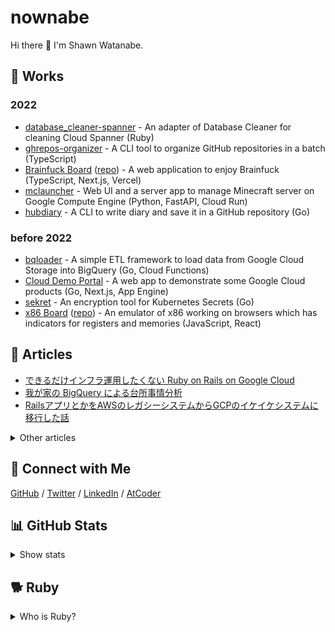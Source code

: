 # nownabe

Hi there 👋 I'm Shawn Watanabe.

## 🚀 Works

### 2022

* [database_cleaner-spanner](https://github.com/nownabe/database_cleaner-spanner) - An adapter of
  Database Cleaner for cleaning Cloud Spanner (Ruby)
* [ghrepos-organizer](https://github.com/nownabe/ghrepos-organizer) - A CLI tool to organize GitHub
  repositories in a batch (TypeScript)
* [Brainfuck Board](https://brainfuck-board.nownabe.com/) ([repo](https://github.com/nownabe/brainfuck-board)) -
  A web application to enjoy Brainfuck (TypeScript, Next.js, Vercel)
* [mclauncher](https://github.com/nownabe/mclauncher) - Web UI and a server app to manage Minecraft
  server on Google Compute Engine (Python, FastAPI, Cloud Run)
* [hubdiary](https://github.com/nownabe/hubdiary) - A CLI to write diary and save it in a GitHub
  repository (Go)

### before 2022

* [bqloader](https://github.com/nownabe/go-bqloader) - A simple ETL framework to load data from
  Google Cloud Storage into BigQuery (Go, Cloud Functions)
* [Cloud Demo Portal](https://github.com/GoogleCloudPlatform/appengine-cloud-demo-portal) - A web
  app to demonstrate some Google Cloud products (Go, Next.js, App Engine)
* [sekret](https://github.com/nownabe/sekret) - An encryption tool for Kubernetes Secrets (Go)
* [x86 Board](https://x86-board.nownabe.com/) ([repo](https://github.com/nownabe/x86-board)) - An
  emulator of x86 working on browsers which has indicators for registers and memories (JavaScript,
  React)

## 📰 Articles

* [できるだけインフラ運用したくない Ruby on Rails on Google Cloud](https://zenn.dev/nownabe/articles/rails-on-google-cloud)
* [我が家の BigQuery による台所事情分析](https://blog.nownabe.com/2020/12/13/home-finance-with-bigquery/)
* [RailsアプリとかをAWSのレガシーシステムからGCPのイケイケシステムに移行した話](https://blog.nownabe.com/2019/05/21/migration-to-gcp.html/)

<details>
    <summary>Other articles</summary>

* (EN) [DEV.to](https://dev.to/nownabe) - tech articles
* (JA) [nownabeb.log](https://blog.nownabe.com/) - personal blog
* (JA) [Zenn](https://zenn.dev/nownabe) - tech articles
* (JA) [Qiita](https://qiita.com/nownabe) - tech articles
</details>

## 🤝 Connect with Me

[GitHub](https://github.com/nownabe)
/ [Twitter](https://twitter.com/nownabe)
/ [LinkedIn](https://www.linkedin.com/in/nownabe/)
/ [AtCoder](https://atcoder.jp/users/nownabe)

## 📊 GitHub Stats

<details>
    <summary>Show stats</summary>

[![nownabe's GitHub stats](https://github-readme-stats.vercel.app/api?username=nownabe&show_icons=true)](https://github.com/anuraghazra/github-readme-stats)
[![Top Langs](https://github-readme-stats-delta-livid.vercel.app/api/top-langs/?username=nownabe&layout=compact&card_width=445&langs_count=8&exclude_repo=machine-learning-study,md-slide-skel,kana_bingo,tutorials,examples,skel-static_website,slides,blog-dev.nownabe.com)](https://github.com/anuraghazra/github-readme-stats)
</details>

## 🐕 Ruby

<details>
    <summary>Who is Ruby?</summary>

Ruby is my adorable shiba dog, named after a programming language [Ruby](https://www.ruby-lang.org/) 💎

[Twitter](https://twitter.com/shiba_ruby) / [Instagram](https://www.instagram.com/shibadogruby/)

<img src="./ruby.jpg" width="419" height="352">

</details>
